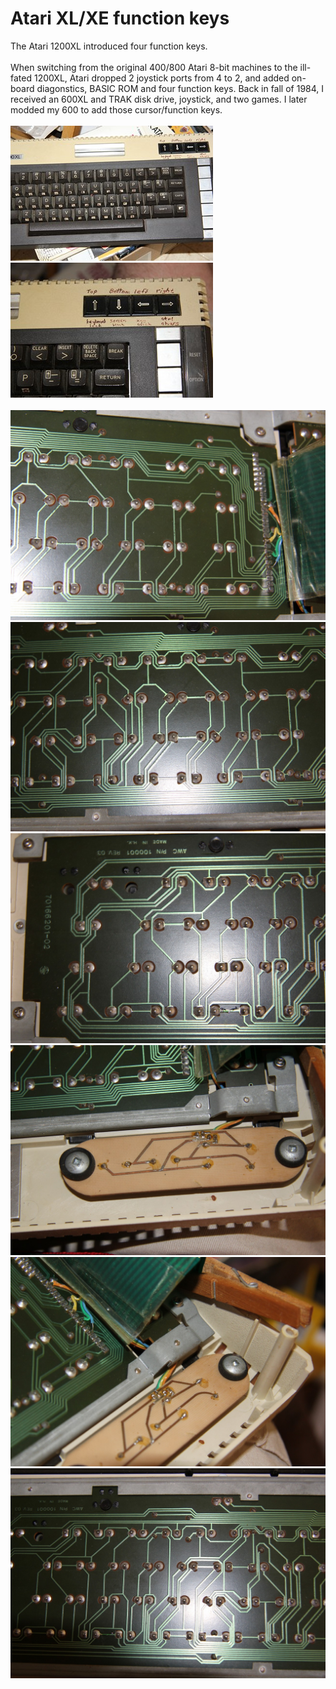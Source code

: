# Atari XL/XE function keys
The Atari 1200XL introduced four function keys. <BR/><BR/>
When switching from the original 400/800 Atari 8-bit machines to the ill-fated 1200XL, Atari dropped 2 joystick ports from 4 to 2, and added on-board diagonstics, BASIC ROM and four function keys. Back in fall of 1984, I received an 600XL and TRAK disk drive, joystick, and two games. I later modded my 600 to add those cursor/function keys.  
<BR/>
![B](pic/TNx2/IMG_2027.JPG) ![A](pic/TNx2/IMG_2026.JPG) <BR/>
<BR/>
![1](pic/TN/IMG_2021.JPG) ![2](pic/TN/IMG_2022.JPG) ![3](pic/TN/IMG_2023.JPG) ![4](pic/TN/IMG_2024.JPG) ![5](pic/TN/IMG_2025.JPG) ![6](pic/TN/IMG_2028.JPG)  <BR/>
<BR/>
